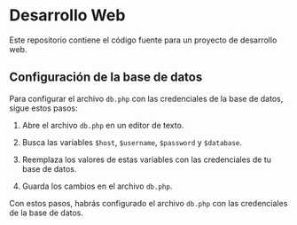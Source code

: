 # Desarrollo Web

Este repositorio contiene el código fuente para un proyecto de desarrollo web.

## Configuración de la base de datos

Para configurar el archivo `db.php` con las credenciales de la base de datos, sigue estos pasos:

1. Abre el archivo `db.php` en un editor de texto.

2. Busca las variables `$host`, `$username`, `$password` y `$database`.

3. Reemplaza los valores de estas variables con las credenciales de tu base de datos.

4. Guarda los cambios en el archivo `db.php`.

Con estos pasos, habrás configurado el archivo `db.php` con las credenciales de la base de datos.
